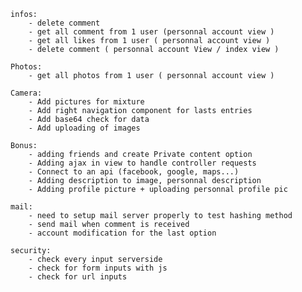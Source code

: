  
    infos:
        - delete comment
        - get all comment from 1 user (personnal account view )
        - get all likes from 1 user ( personnal account view )
        - delete comment ( personnal account View / index view )
                
    Photos:
        - get all photos from 1 user ( personnal account view )
                        
    Camera:
        - Add pictures for mixture
        - Add right navigation component for lasts entries
        - Add base64 check for data
        - Add uploading of images
          
    Bonus: 
        - adding friends and create Private content option
        - Adding ajax in view to handle controller requests
        - Connect to an api (facebook, google, maps...)
        - Adding description to image, personnal description
        - Adding profile picture + uploading personnal profile pic
            
    mail:
        - need to setup mail server properly to test hashing method
        - send mail when comment is received
        - account modification for the last option
            
    security:
        - check every input serverside
        - check for form inputs with js
        - check for url inputs